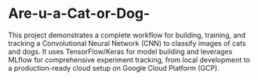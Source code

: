# Are-u-a-Cat-or-Dog-
This project demonstrates a complete workflow for building, training, and tracking a Convolutional Neural Network (CNN) to classify images of cats and dogs. It uses TensorFlow/Keras for model building and leverages MLflow for comprehensive experiment tracking, from local development to a production-ready cloud setup on Google Cloud Platform (GCP).
